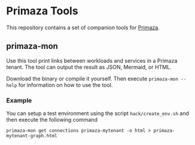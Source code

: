 # Primaza Tools

This repository contains a set of companion tools for [Primaza](https://github.com/primaza/primaza).

## primaza-mon

Use this tool print links between workloads and services in a Primaza tenant.
The tool can output the result as JSON, Mermaid, or HTML.

Download the binary or compile it yourself. Then execute `primaza-mon --help` for information on how to use the tool.

### Example

You can setup a test environment using the script `hack/create_env.sh` and then execute the following command

```console
primaza-mon get connections primaza-mytenant -o html > primaza-mytenant-graph.html
```


